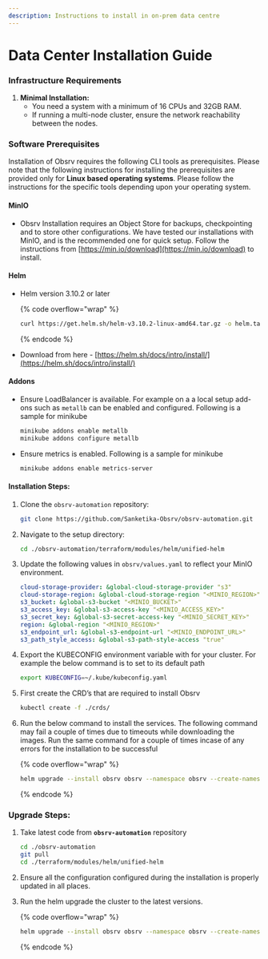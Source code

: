 ```yaml
---
description: Instructions to install in on-prem data centre
---
```


# Data Center Installation Guide

### Infrastructure Requirements

1. **Minimal Installation:**
   * You need a system with a minimum of 16 CPUs and 32GB RAM.
   * If running a multi-node cluster, ensure the network reachability between the nodes.

### Software Prerequisites

Installation of Obsrv requires the following CLI tools as prerequisites. Please note that the following instructions for installing the prerequisites are provided only for **Linux based operating systems**. Please follow the instructions for the specific tools depending upon your operating system.

#### MinIO

* Obsrv Installation requires an Object Store for backups, checkpointing and to store other configurations. We have tested our installations with MinIO, and is the recommended one for quick setup. Follow the instructions from [https://min.io/download](https://min.io/download) to install.

#### Helm

*   Helm version 3.10.2 or later

    {% code overflow="wrap" %}
    ```bash
    curl https://get.helm.sh/helm-v3.10.2-linux-amd64.tar.gz -o helm.tar.gz && tar -zxvf helm.tar.gz && sudo mv linux-amd64/helm /usr/local/bin/
    ```
    {% endcode %}
* Download from here - [https://helm.sh/docs/intro/install/](https://helm.sh/docs/intro/install/)

#### Addons

*   Ensure LoadBalancer is available. For example on a a local setup add-ons such as `metallb` can be enabled and configured. Following is a sample for minikube

    ```bash
    minikube addons enable metallb
    minikube addons configure metallb
    ```
*   Ensure metrics is enabled. Following is a sample for minikube

    ```bash
    minikube addons enable metrics-server
    ```

#### Installation Steps:

1.  Clone the `obsrv-automation` repository:

    ```bash
    git clone https://github.com/Sanketika-Obsrv/obsrv-automation.git
    ```
2.  Navigate to the setup directory:

    ```bash
    cd ./obsrv-automation/terraform/modules/helm/unified-helm
    ```
3.  Update the following values in `obsrv/values.yaml`  to reflect your MinIO environment.&#x20;

    ```yaml
    cloud-storage-provider: &global-cloud-storage-provider "s3"
    cloud-storage-region: &global-cloud-storage-region "<MINIO_REGION>"
    s3_bucket: &global-s3-bucket "<MINIO_BUCKET>"
    s3_access_key: &global-s3-access-key "<MINIO_ACCESS_KEY>"
    s3_secret_key: &global-s3-secret-access-key "<MINIO_SECRET_KEY>"
    region: &global-region "<MINIO_REGION>"
    s3_endpoint_url: &global-s3-endpoint-url "<MINIO_ENDPOINT_URL>"
    s3_path_style_access: &global-s3-path-style-access "true"
    ```
4.  Export the KUBECONFIG environment variable with for your cluster. For example the below command is to set to its default path

    ```bash
    export KUBECONFIG=~/.kube/kubeconfig.yaml
    ```
5.  First create the CRD’s that are required to install Obsrv

    ```bash
    kubectl create -f ./crds/
    ```
6.  Run the below command to install the services. The following command may fail a couple of times due to timeouts while downloading the images. Run the same command for a couple of times incase of any errors for the installation to be successful

    {% code overflow="wrap" %}
    ```bash
    helm upgrade --install obsrv obsrv --namespace obsrv --create-namespace --atomic --debug --timeout 3600s
    ```
    {% endcode %}

### Upgrade Steps:

1.  Take latest code from **`obsrv-automation`** repository

    ```bash
    cd ./obsrv-automation
    git pull
    cd ./terraform/modules/helm/unified-helm
    ```
2. Ensure all the configuration configured during the installation is properly updated in all places.
3.  Run the helm upgrade the cluster to the latest versions.

    {% code overflow="wrap" %}
    ```bash
    helm upgrade --install obsrv obsrv --namespace obsrv --create-namespace --atomic --debug --timeout 3600s
    ```
    {% endcode %}
